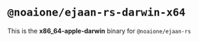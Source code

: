 # `@noaione/ejaan-rs-darwin-x64`

This is the **x86_64-apple-darwin** binary for `@noaione/ejaan-rs`
